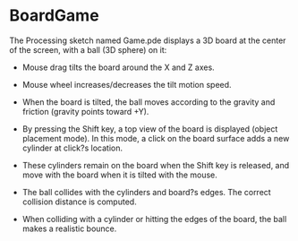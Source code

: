 # BoardGame

The Processing sketch named Game.pde displays a 3D board at the center of the screen, with a ball (3D sphere) on it:

- Mouse drag tilts the board around the X and Z axes.

- Mouse wheel increases/decreases the tilt motion speed.

- When the board is tilted, the ball moves according to the gravity and friction (gravity points toward +Y).

- By pressing the Shift key, a top view of the board is displayed (object placement mode). In this mode, a click on the board surface adds a new cylinder at click?s location.

- These cylinders remain on the board when the Shift key is released, and move with the board when it is tilted with the mouse.

- The ball collides with the cylinders and board?s edges. The correct collision distance is computed.

- When colliding with a cylinder or hitting the edges of the board, the ball makes a realistic bounce.